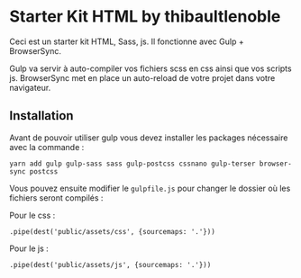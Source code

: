 # Starter Kit HTML by thibaultlenoble

Ceci est un starter kit HTML, Sass, js. Il fonctionne avec Gulp + BrowserSync.

Gulp va servir à auto-compiler vos fichiers scss en css ainsi que vos scripts js.
BrowserSync met en place un auto-reload de votre projet dans votre navigateur.

## Installation 

Avant de pouvoir utiliser gulp vous devez installer les packages nécessaire avec la commande :

```
yarn add gulp gulp-sass sass gulp-postcss cssnano gulp-terser browser-sync postcss
```

Vous pouvez ensuite modifier le `gulpfile.js` pour changer le dossier où les fichiers seront compilés :

Pour le css :
```
.pipe(dest('public/assets/css', {sourcemaps: '.'}))
```

Pour le js :
```
.pipe(dest('public/assets/js', {sourcemaps: '.'}))
```


